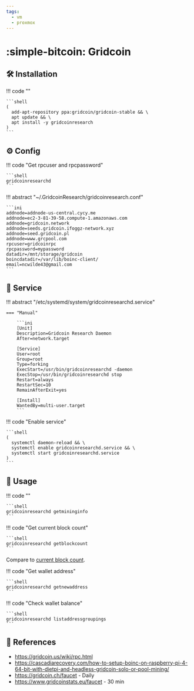 ```yaml
---
tags:
  - vm
  - proxmox
---
```

# :simple-bitcoin: Gridcoin

## :hammer_and_wrench: Installation

!!! code ""

    ```shell
    (
      add-apt-repository ppa:gridcoin/gridcoin-stable && \
      apt update && \
      apt install -y gridcoinresearch
    )
    ```

## :gear: Config

!!! code "Get rpcuser and rpcpassword"

    ```shell
    gridcoinresearchd
    ```

!!! abstract "~/.GridcoinResearch/gridcoinresearch.conf"

    ```ini
    addnode=addnode-us-central.cycy.me
    addnode=ec2-3-81-39-58.compute-1.amazonaws.com
    addnode=gridcoin.network
    addnode=seeds.gridcoin.ifoggz-network.xyz
    addnode=seed.gridcoin.pl
    addnode=www.grcpool.com
    rpcuser=gridcoinrpc
    rpcpassword=mypassword
    datadir=/mnt/storage/gridcoin
    boincdatadir=/var/lib/boinc-client/
    email=ncwilde43@gmail.com
    ```

## :handshake: Service

!!! abstract "/etc/systemd/system/gridcoinresearchd.service"

    === "Manual"

        ```ini
        [Unit]
        Description=Gridcoin Research Daemon
        After=network.target

        [Service]
        User=root
        Group=root
        Type=forking
        ExecStart=/usr/bin/gridcoinresearchd -daemon
        ExecStop=/usr/bin/gridcoinresearchd stop
        Restart=always
        RestartSec=10
        RemainAfterExit=yes

        [Install]
        WantedBy=multi-user.target
        ```
        
!!! code "Enable service"

    ```shell
    (
      systemctl daemon-reload && \
      systemctl enable gridcoinresearchd.service && \
      systemctl start gridcoinresearchd.service
    )
    ```

## :pencil: Usage

!!! code ""

    ```shell
    gridcoinresearchd getmininginfo
    ```

!!! code "Get current block count"

    ```shell
    gridcoinresearchd getblockcount
    ```

Compare to [current block count][1].

!!! code "Get wallet address"

    ```shell
    gridcoinresearchd getnewaddress
    ```

!!! code "Check wallet balance"

    ```shell
    gridcoinresearchd listaddressgroupings
    ```

## :link: References

- <https://gridcoin.us/wiki/rpc.html>
- <https://cascadiarecovery.com/how-to-setup-boinc-on-raspberry-pi-4-64-bit-with-dietpi-and-headless-gridcoin-solo-or-pool-mining/>
- <https://gridcoin.ch/faucet> - Daily
- <https://www.gridcoinstats.eu/faucet> - 30 min

[1]: <https://www.gridcoinstats.eu/block>
